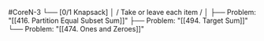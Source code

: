 #CoreN-3
└── [0/1 Knapsack]
    │   / Take or leave each item /
    │
    ├── Problem: "[[416. Partition Equal Subset Sum]]"
    ├── Problem: "[[494. Target Sum]]"
    └── Problem: "[[474. Ones and Zeroes]]"